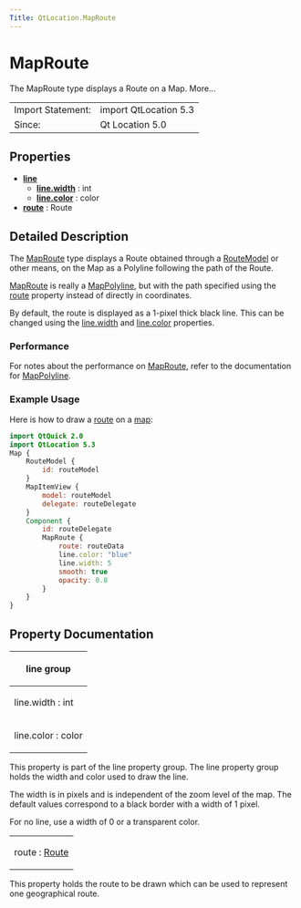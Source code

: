 ```yaml
---
Title: QtLocation.MapRoute
---
```

        
MapRoute
========

<span class="subtitle"></span>
The MapRoute type displays a Route on a Map. More...

|                   |                       |
|-------------------|-----------------------|
| Import Statement: | import QtLocation 5.3 |
| Since:            | Qt Location 5.0       |

<span id="properties"></span>
Properties
----------

-   ****[line](../../sdk-15.04.1/QtLocation.MapRoute.md#line-prop)****
    -   ****[line.width](../../sdk-15.04.1/QtLocation.MapRoute.md#line.width-prop)**** : int
    -   ****[line.color](../../sdk-15.04.1/QtLocation.MapRoute.md#line.color-prop)**** : color
-   ****[route](../../sdk-15.04.1/QtLocation.MapRoute.md#route-prop)**** : Route

<span id="details"></span>
Detailed Description
--------------------

The [MapRoute](../../sdk-15.04.1/QtLocation.MapRoute.md) type displays a Route obtained through a [RouteModel](../../sdk-15.04.1/QtLocation.RouteModel.md) or other means, on the Map as a Polyline following the path of the Route.

[MapRoute](../../sdk-15.04.1/QtLocation.MapRoute.md) is really a [MapPolyline](../../sdk-15.04.1/QtLocation.MapPolyline.md), but with the path specified using the [route](../../sdk-15.04.1/QtLocation.MapRoute.md#route-prop) property instead of directly in coordinates.

By default, the route is displayed as a 1-pixel thick black line. This can be changed using the [line.width](../../sdk-15.04.1/QtLocation.MapRoute.md#line.width-prop) and [line.color](../../sdk-15.04.1/QtLocation.MapRoute.md#line.color-prop) properties.

<span id="performance"></span>
### Performance

For notes about the performance on [MapRoute](../../sdk-15.04.1/QtLocation.MapRoute.md), refer to the documentation for [MapPolyline](../../sdk-15.04.1/QtLocation.MapPolyline.md).

<span id="example-usage"></span>
### Example Usage

Here is how to draw a [route](../../sdk-15.04.1/QtLocation.Route.md) on a [map](../../sdk-15.04.1/QtLocation.Map.md):

``` qml
import QtQuick 2.0
import QtLocation 5.3
Map {
    RouteModel {
        id: routeModel
    }
    MapItemView {
        model: routeModel
        delegate: routeDelegate
    }
    Component {
        id: routeDelegate
        MapRoute {
            route: routeData
            line.color: "blue"
            line.width: 5
            smooth: true
            opacity: 0.8
        }
    }
}
```

Property Documentation
----------------------

<table>
<colgroup>
<col width="100%" />
</colgroup>
<thead>
<tr class="header">
<th><p><span id="line-prop"></span><strong>line group</strong></p></th>
</tr>
</thead>
<tbody>
<tr class="odd">
<td><p><span id="line.width-prop"></span><span class="name">line.width</span> : <span class="type">int</span></p></td>
</tr>
<tr class="even">
<td><p><span id="line.color-prop"></span><span class="name">line.color</span> : <span class="type">color</span></p></td>
</tr>
</tbody>
</table>

This property is part of the line property group. The line property group holds the width and color used to draw the line.

The width is in pixels and is independent of the zoom level of the map. The default values correspond to a black border with a width of 1 pixel.

For no line, use a width of 0 or a transparent color.

<table>
<colgroup>
<col width="100%" />
</colgroup>
<tbody>
<tr class="odd">
<td><p><span id="route-prop"></span><span class="name">route</span> : <span class="type"><a href="../../sdk-15.04.1/QtLocation.Route.md">Route</a></span></p></td>
</tr>
</tbody>
</table>

This property holds the route to be drawn which can be used to represent one geographical route.

